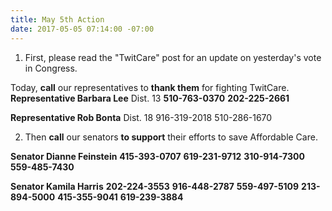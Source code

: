 ```yaml
---
title: May 5th Action
date: 2017-05-05 07:14:00 -07:00
---
```


1. First, please read the "TwitCare" post for an update on yesterday's vote in Congress.

Today, **call** our representatives to **thank them** for fighting TwitCare.
**Representative Barbara Lee** Dist. 13
**510-763-0370**
**202-225-2661**

**Representative Rob Bonta** Dist. 18
916-319-2018
510-286-1670

2. Then **call** our senators **to support** their efforts to save Affordable Care.

**Senator Dianne Feinstein**
**415-393-0707**
**619-231-9712**
**310-914-7300**
**559-485-7430**

**Senator Kamila Harris**
**202-224-3553**
**916-448-2787**
**559-497-5109**
**213-894-5000**
**415-355-9041**
**619-239-3884**


